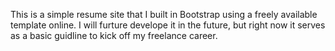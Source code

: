 This is a simple resume site that I built in Bootstrap using a freely available template online. I will furture develope it in the future, but right now it serves as a basic guidline to kick off my freelance career.
